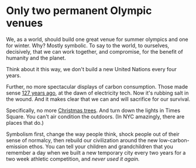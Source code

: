 # Only two permanent Olympic venues
We, as a world, should build one great venue for summer olympics and one for winter. Why? Mostly symbolic. To say to the world, to ourselves, decisively, that we can work together, and compromise, for the benefit of humanity and the planet. 

Think about it this way, we don't build a new United Nations every four years.

Further, no more spectacular displays of carbon consumption. Those made sense <a href="https://en.wikipedia.org/wiki/World%27s_Columbian_Exposition">127 years ago</a>, at the dawn of electricity tech. Now it's rubbing salt in the wound. And it makes clear that we can and will sacrifice for our survival.

Specifically, no more <a href="https://www.rockefellercenter.com/holidays/rockefeller-center-christmas-tree-lighting/">Christmas trees</a>. And turn down the lights in Times Square. You can't air condition the outdoors. (In NYC amazingly, there are places that do.)  

Symbolism first, change the way people think, shock people out of their sense of normalcy, then rebuild our civilization around the new low-carbon-emission ethos. You can tell your children and grandchildren that you remember a day when we built a new temporary city every two years for a two week athletic competition, and <i>never used it again.</i>

